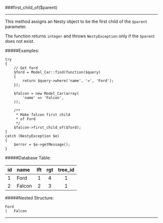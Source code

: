 ###first_child_of($parent)

---------

This method assigns an Nesty object to be the first child of the `$parent` parameter.

The function returns `integer` and throws `NestyException` only if the `$parent` does not exist.

#####Examples:

	try
	{
		// Get ford
		$ford = Model_Car::find(function($query)
		{
			return $query->where('name', '=', 'Ford');
		});

		$falcon = new Model_Car(array(
			'name' => 'Falcon',
		));

		/**
		 * Make falcon first child
		 * of Ford
		 */
		$falcon->first_child_of($ford);
	}
	catch (NestyException $e)
	{
		$error = $e->getMessage();
	}

#####Database Table:

  id        | name      | lft         | rgt         | tree_id
  :-------- | :-------- | :---------: | :---------: | :------:
  1         | Ford      | 1           | 4           | 1
  2         | Falcon    | 2           | 3           | 1


#####Nested Structure:

	Ford
	|   Falcon

---------